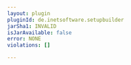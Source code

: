 ```yaml
---
layout: plugin
pluginId: de.inetsoftware.setupbuilder
jarSha1: INVALID
isJarAvailable: false
error: NONE
violations: []

---
```


